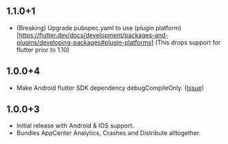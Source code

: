 ## 1.1.0+1
* (Breaking) Upgrade pubspec.yaml to use (plugin platform)[https://flutter.dev/docs/development/packages-and-plugins/developing-packages#plugin-platforms] (This drops support for flutter prior to 1.10)

## 1.0.0+4
* Make Android flutter SDK dependency debugCompileOnly. ([Issue](https://github.com/hanabi1224/flutter_appcenter_bundle/issues/5))

## 1.0.0+3

* Initial release with Android & IOS support.
* Bundles AppCenter Analytics, Crashes and Distribute alltogether.
